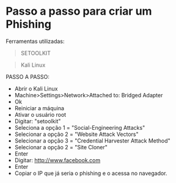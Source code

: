 # Passo a passo para criar um Phishing

Ferramentas utilizadas: 
> SETOOLKIT

> Kali Linux

PASSO A PASSO:
- Abrir o Kali Linux
- Machine>Settings>Network>Attached to: Bridged Adapter
- Ok
- Reiniciar a máquina
- Ativar o usuário root
- Digitar: "setoolkit"
- Seleciona a opção 1 = "Social-Engineering Attacks"
- Selecionar a opção 2 = "Website Attack Vectors"
- Selecionar a opção 3 = "Credential Harvester Attack Method"
- Selecionar a opção 2 = "Site Cloner"
- Enter
- Digitar: http://www.facebook.com
- Enter
- Copiar o IP que já seria o phishing e o acessa no navegador.

